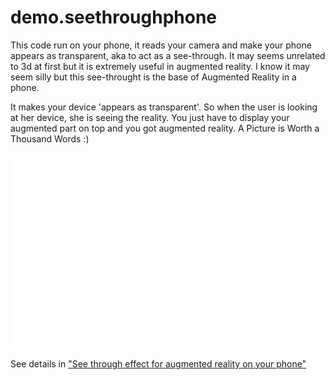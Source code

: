 # demo.seethroughphone

This code run on your phone, it reads your camera and make your phone appears as 
transparent, aka to act as a see-through.
It may seems unrelated to 3d at first but 
it is extremely useful in augmented reality.
I know it may seem silly but this see-throught is the base of Augmented 
Reality in a phone. 

It makes your device 'appears as transparent'.
So when the user is looking at her device, she is seeing the reality.
You just have to display your augmented part on top and you got augmented reality.
A Picture is Worth a Thousand Words :)

<iframe width="420" height="315" src="//www.youtube.com/embed/q7uRkul5prI" frameborder="0" allowfullscreen></iframe>

See details in 
["See through effect for augmented reality on your phone"](http://learningthreejs.com/blog/2015/05/10/see-through-effect-for-augmented-reality-on-your-phone/)

